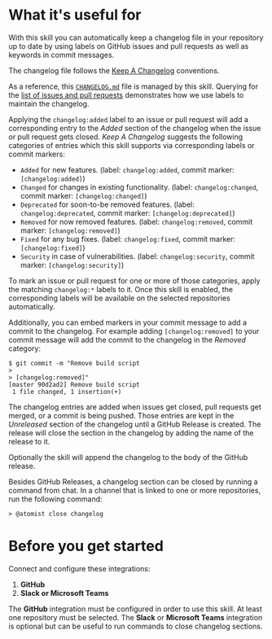 # What it's useful for

With this skill you can automatically keep a changelog file in your repository up to date by using labels on GitHub
issues and pull requests as well as keywords in commit messages.

The changelog file follows the [Keep A Changelog](https://keepachangelog.com) conventions.

As a reference, this [`CHANGELOG.md`](https://github.com/atomist-skills/keep-a-changelog-skill/blob/master/CHANGELOG.md)
file is managed by this skill. Querying for the [list of issues and pull requests](https://github.com/atomist-skills/keep-a-changelog-skill/issues?q=-no%3Alabels)
demonstrates how we use labels to maintain the changelog.

Applying the `changelog:added` label to an issue or pull request will add a corresponding entry to the _Added_ section
of the changelog when the issue or pull request gets closed. _Keep A Changelog_ suggests the following categories of
entries which this skill supports via corresponding labels or commit markers:

-   `Added` for new features. (label: `changelog:added`, commit marker: `[changelog:added]`)
-   `Changed` for changes in existing functionality. (label: `changelog:changed`, commit marker: `[changelog:changed]`)
-   `Deprecated` for soon-to-be removed features. (label: `changelog:deprecated`, commit marker: `[changelog:deprecated]`)
-   `Removed` for now removed features. (label: `changelog:removed`, commit marker: `[changelog:removed]`)
-   `Fixed` for any bug fixes. (label: `changelog:fixed`, commit marker: `[changelog:fixed]`)
-   `Security` in case of vulnerabilities. (label: `changelog:security`, commit marker: `[changelog:security]`)

To mark an issue or pull request for one or more of those categories, apply the matching `changelog:*` labels to it.
Once this skill is enabled, the corresponding labels will be available on the selected repositories automatically.

Additionally, you can embed markers in your commit message to add a commit to the changelog. For example adding
`[changelog:removed]` to your commit message will add the commit to the changelog in the _Removed_ category:

```shell script
$ git commit -m "Remove build script
>
> [changelog:removed]"
[master 90d2ad2] Remove build script
 1 file changed, 1 insertion(+)
```

The changelog entries are added when issues get closed, pull requests get merged, or a commit is being pushed.
Those entries are kept in the _Unreleased_ section of the changelog until a GitHub Release is created.
The release will close the section in the changelog by adding the name of the release to it.

Optionally the skill will append the changelog to the body of the GitHub release.

Besides GitHub Releases, a changelog section can be closed by running a command from chat. In a channel that is linked
to one or more repositories, run the following command:

```shell script
> @atomist close changelog
```

# Before you get started

Connect and configure these integrations:

1. **GitHub**
2. **Slack or Microsoft Teams**

The **GitHub** integration must be configured in order to use this skill. At least one repository must be selected.
The **Slack** or **Microsoft Teams** integration is optional but can be useful to run commands to close changelog
sections.